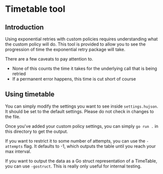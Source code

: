 # Timetable tool

## Introduction

Using exponential retries with custom policies requires understanding what the custom policy will do. This tool is provided to allow you to see the progression of time the exponential retry package will take.

There are a few caveats to pay attention to.

- None of this counts the time it takes for the underlying call that is being retried
- If a permanent error happens, this time is cut short of course

## Using timetable

You can simply modify the settings you want to see inside `settings.hujson`. It should be set to the default settings. Please do not check in changes to the file.

Once you've added your custom policy settings, you can simply `go run .` in this directory to get the output.

If you want to restrict it to some number of attempts, you can use the `-attempts` flag. It defaults to -1, which outputs the table until you reach your max interval.

If you want to output the data as a Go struct representation of a TimeTable, you can use `-gostruct`. This is really only useful for internal testing.
